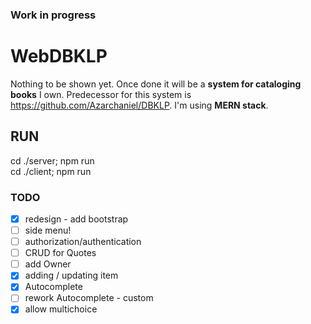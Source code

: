 ### Work in progress
# WebDBKLP

Nothing to be shown yet. 
Once done it will be a **system for cataloging books** I own. Predecessor for this system is https://github.com/Azarchaniel/DBKLP.
I'm using **MERN stack**.

## RUN
cd ./server; npm run  
cd ./client; npm run

### TODO
- [X] redesign - add bootstrap
- [ ] side menu!
- [ ] authorization/authentication
- [ ] CRUD for Quotes
- [ ] add Owner
- [X] adding / updating item
- [X] Autocomplete
- [ ] rework Autocomplete - custom
- [X] allow multichoice  
